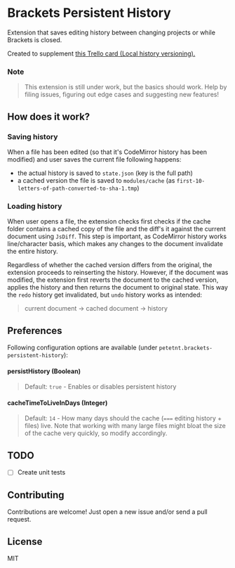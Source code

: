 # Brackets Persistent History
Extension that saves editing history between changing projects or while Brackets is closed.

Created to supplement [this Trello card (Local history versioning).](https://trello.com/c/H8AyDwFA/391-local-history-versioning)

### Note
> This extension is still under work, but the basics should work. Help by filing issues, figuring out edge cases and suggesting new features!

## How does it work?

### Saving history

When a file has been edited (so that it's CodeMirror history has been modified) and user saves the current file following happens:

* the actual history is saved to `state.json` (key is the full path)
* a cached version the file is saved to `modules/cache` (as `first-10-letters-of-path-converted-to-sha-1.tmp`)

### Loading history

When user opens a file, the extension checks first checks if the cache folder contains a cached copy of the file and the diff's it against the current document using `JsDiff`. This step is important, as CodeMirror history works line/character basis, which makes any changes to the document invalidate the entire history.

Regardless of whether the cached version differs from the original, the extension proceeds to reinserting the history. However, if the document was modified, the extension first reverts the document to the cached version, applies the history and then returns the document to original state. This way the `redo` history get invalidated, but `undo` history works as intended:

> current document &rarr; cached document &rarr; history

## Preferences

Following configuration options are available (under `petetnt.brackets-persistent-history`):

#### persistHistory (Boolean) 
> Default: `true` - Enables or disables persistent history

#### cacheTimeToLiveInDays (Integer)
> Default: `14` - How many days should the cache (`===` editing history + files) live. Note that working with many large files might bloat the size of the cache very quickly, so modify accordingly.

## TODO

- [ ] Create unit tests

## Contributing
Contributions are welcome! Just open a new issue and/or send a pull request.

## License 
MIT

